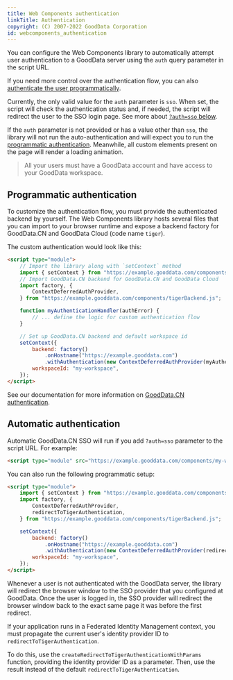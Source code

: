 ```yaml
---
title: Web Components authentication
linkTitle: Authentication
copyright: (C) 2007-2022 GoodData Corporation
id: webcomponents_authentication
---
```


You can configure the Web Components library to automatically attempt user authentication to a GoodData server using the
`auth` query parameter in the script URL.

If you need more control over the authentication flow, you can also [authenticate the user programmatically](#programmatic-authentication).

Currently, the only valid value for the `auth` parameter is `sso`. When set, the script will check the authentication
status and, if needed, the script will redirect the user to the SSO login page. See more about [`?auth=sso` below](#automatic-authentication).

If the `auth` parameter is not provided or has a value other than `sso`, the library will not
run the auto-authentication and will expect you to run the [programmatic authentication](#programmatic-authentication).
Meanwhile, all custom elements present on the page will render a loading animation.

> All your users must have a GoodData account and have access to your GoodData workspace.

## Programmatic authentication

To customize the authentication flow, you must provide the authenticated backend by yourself.
The Web Components library hosts several files that you can import to your browser runtime and expose
a backend factory for GoodData.CN and GoodData Cloud (code name `tiger`).

The custom authentication would look like this:

```html
<script type="module">
    // Import the library along with `setContext` method
    import { setContext } from "https://example.gooddata.com/components/my-workspace.js";
    // Import GoodData.CN backend for GoodData.CN and GoodData Cloud
    import factory, {
        ContextDeferredAuthProvider,
    } from "https://example.gooddata.com/components/tigerBackend.js";

    function myAuthenticationHandler(authError) {
        // ... define the logic for custom authentication flow
    }

    // Set up GoodData.CN backend and default workspace id
    setContext({
        backend: factory()
            .onHostname("https://example.gooddata.com")
            .withAuthentication(new ContextDeferredAuthProvider(myAuthenticationHandler)),
        workspaceId: "my-workspace",
    });
</script>
```

See our documentation for more information on [GoodData.CN authentication][2].

## Automatic authentication

Automatic GoodData.CN SSO will run if you add `?auth=sso` parameter to the script URL. For example:

```html
<script type="module" src="https://example.gooddata.com/components/my-workspace.js?auth=sso"></script>
```

You can also run the following programmatic setup:

```html
<script type="module">
    import { setContext } from "https://example.gooddata.com/components/my-workspace.js";
    import factory, {
        ContextDeferredAuthProvider,
        redirectToTigerAuthentication,
    } from "https://example.gooddata.com/components/tigerBackend.js";

    setContext({
        backend: factory()
            .onHostname("https://example.gooddata.com")
            .withAuthentication(new ContextDeferredAuthProvider(redirectToTigerAuthentication)),
        workspaceId: "my-workspace",
    });
</script>
```

Whenever a user is not authenticated with the GoodData server, the library will redirect the browser window to the
SSO provider that you configured at GoodData. Once the user is logged in, the SSO provider will redirect the browser window
back to the exact same page it was before the first redirect.

[2]: ../../integrate_and_authenticate/cn_and_cloud_authentication/

If your application runs in a Federated Identity Management context, you must propagate the current user's identity provider ID to `redirectToTigerAuthentication`.

To do this, use the `createRedirectToTigerAuthenticationWithParams` function, providing the identity provider ID as a parameter. Then, use the result instead of the default `redirectToTigerAuthentication`.
